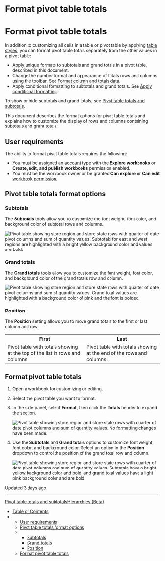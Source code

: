 # Format pivot table totals

# Format pivot table totals

In addition to customizing all cells in a table or pivot table by applying [table styles](/docs/format-and-customize-a-table#customize-the-table-style-for-an-individual-element), you can format pivot table totals separately from the other values in a pivot table:

* Apply unique formats to subtotals and grand totals in a pivot table, described in this document.
* Change the number format and appearance of totals rows and columns using the toolbar. See [Format column and totals data](/docs/format-and-customize-a-table#format-column-and-totals-data).
* Apply conditional formatting to subtotals and grand totals. See [Apply conditional formatting](/docs/format-and-customize-a-table#apply-conditional-formatting-to-table-columns-and-cells).

To show or hide subtotals and grand totals, see [Pivot table totals and subtotals](/docs/pivot-table-subtotals).

This document describes the format options for pivot table totals and explains how to customize the display of rows and columns containing subtotals and grant totals.

## User requirements

The ability to format pivot table totals requires the following:

* You must be assigned an [account type](/docs/user-account-types) with the **Explore workbooks** or **Create, edit, and publish workbooks** permission enabled.
* You must be the workbook owner or be granted **Can explore** or **Can edit** [workbook permission](/docs/folder-and-document-permissions).

## Pivot table totals format options

### Subtotals

The **Subtotals** tools allow you to customize the font weight, font color, and background color of subtotal rows and columns.

![Pivot table showing store region and store state rows with quarter of date pivot columns and sum of quantity values. Subtotals for east and west regions are highlighted with a bright yellow background color and values are bold.](https://files.readme.io/cbeb00d48aa0e9854ad44f9f9c467893cb5ae180ab4b80c40508004fe8879472-pt-subtotals-form.png)

### Grand totals

The **Grand totals** tools allow you to customize the font weight, font color, and background color of the grand totals row and column.

![Pivot table showing store region and store state rows with quarter of date pivot columns and sum of quantity values. Grand total values are highlighted with a background color of pink and the font is bolded.](https://files.readme.io/3ae9970c0fbb75721d61e6dd3f69f56e32e1a6c225c95e0a1dedb2882b8e107e-pt-grand-form.png)

### Position

The **Position** setting allows you to move grand totals to the first or last column and row.

| First | Last |
| --- | --- |
| Pivot table with totals showing at the top of the list in rows and columns | Pivot table with totals showing at the end of the rows and columns. |

## Format pivot table totals

1. Open a workbook for customizing or editing.
2. Select the pivot table you want to format.
3. In the side panel, select **Format**, then click the **Totals** header to expand the section.

   ![Pivot table showing store region and store state rows with quarter of date pivot columns and sum of quantity values. No formatting changes have been made.](https://files.readme.io/cb63fc9e347b4a1a614b03453ed98803395adc86ff8efdb415657a29d995c714-pt-totals-unformatted.png)
4. Use the **Subtotals** and **Grand totals** options to customize font weight, font color, and background color. Select an option in the **Position** dropdown to control the position of the grand total row and column.

   ![Pivot table showing store region and store state rows with quarter of date pivot columns and sum of quantity values. Subtotals have a bright yellow background color and bold, and grand total values have a light pink background color and are bold.](https://files.readme.io/9751f1f244d532399c4769060c0b2cf0f8491aa0e07de383d0c22562017e533b-pt-totals-formatted.png)

Updated 3 days ago

---

[Pivot table totals and subtotals](/docs/pivot-table-subtotals)[Hierarchies (Beta)](/docs/hierarchies)

* [Table of Contents](#)
* + [User requirements](#user-requirements)
  + [Pivot table totals format options](#pivot-table-totals-format-options)
  + - [Subtotals](#subtotals)
    - [Grand totals](#grand-totals)
    - [Position](#position)
  + [Format pivot table totals](#format-pivot-table-totals)